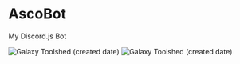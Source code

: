 # AscoBot
 My Discord.js Bot

![Galaxy Toolshed (created date)](https://img.shields.io/galaxytoolshed/created-date/AscoBot/SANCHEZFlorian)
<img alt="Galaxy Toolshed (created date)" src="https://img.shields.io/galaxytoolshed/created-date/AscoBot/SANCHEZFlorian">
